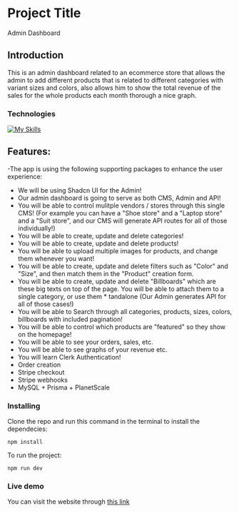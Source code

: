 # Project Title

Admin Dashboard

## Introduction

This is an admin dashboard related to an ecommerce store that allows the admin to add different products that is related to different
categories with variant sizes and colors, also allows him to show the total revenue of the sales for the whole products each month
thorough a nice graph.

### Technologies

[![My Skills](https://skillicons.dev/icons?i=html,css,tailwind,js,ts,react,next,vercel,prisma)](https://skillicons.dev)

## Features:

-The app is using the following supporting packages to enhance the user experience:

* We will be using Shadcn UI for the Admin!
* Our admin dashboard is going to serve as both CMS, Admin and API!
* You will be able to control mulitple vendors / stores through this single CMS! (For example you can have a "Shoe store" and a "Laptop store" and a "Suit store", and our CMS will generate API routes for all of those individually!)
* You will be able to create, update and delete categories!
* You will be able to create, update and delete products!
* You will be able to upload multiple images for products, and change them whenever you want!
* You will be able to create, update and delete filters such as "Color" and "Size", and then match them in the "Product" creation form.
* You will be able to create, update and delete "Billboards" which are these big texts on top of the page. You will be able to attach them to a single category, or use them * tandalone (Our Admin generates API for all of those cases!)
* You will be able to Search through all categories, products, sizes, colors, billboards with included pagination!
* You will be able to control which products are "featured" so they show on the homepage!
* You will be able to see your orders, sales, etc.
* You will be able to see graphs of your revenue etc.
* You will learn Clerk Authentication!
* Order creation
* Stripe checkout
* Stripe webhooks
* MySQL + Prisma + PlanetScale

### Installing

Clone the repo and run this command in the terminal to install the dependecies:

```
npm install
```

To run the project:

```
npm run dev
```

### Live demo

You can visit the website through [this link](https://e-commerce-application-admin-dashboard.vercel.app/)
